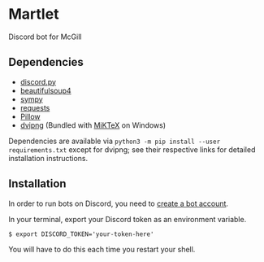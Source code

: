 # Martlet
Discord bot for McGill

## Dependencies

* [discord.py](https://github.com/Rapptz/discord.py)
* [beautifulsoup4](https://www.crummy.com/software/BeautifulSoup/)
* [sympy](https://github.com/sympy/sympy)
* [requests](https://pypi.python.org/pypi/requests/)
* [Pillow](https://github.com/python-pillow/Pillow)
* [dvipng](https://sourceforge.net/projects/dvipng/) (Bundled with [MiKTeX](https://miktex.org/) on Windows)

Dependencies are available via `python3 -m pip install --user requirements.txt` except for dvipng; see their respective links for detailed installation instructions.

## Installation
In order to run bots on Discord, you need to [create a bot account](https://github.com/reactiflux/discord-irc/wiki/Creating-a-discord-bot-&-getting-a-token).

In your terminal, export your Discord token as an environment variable.
```
$ export DISCORD_TOKEN='your-token-here'
```
You will have to do this each time you restart your shell.
